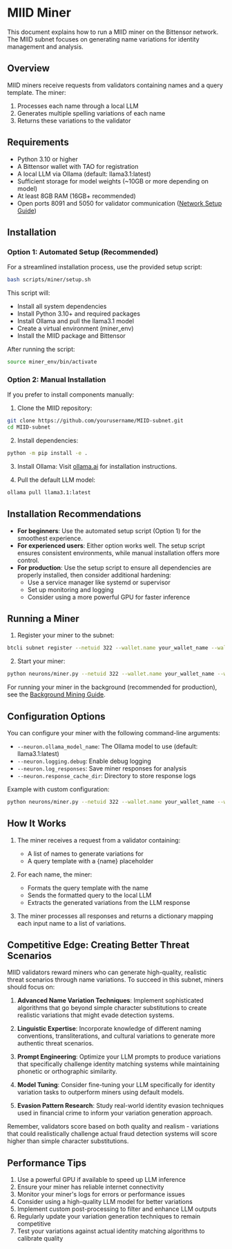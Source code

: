 # MIID Miner

This document explains how to run a MIID miner on the Bittensor network. The MIID subnet focuses on generating name variations for identity management and analysis.

## Overview

MIID miners receive requests from validators containing names and a query template. The miner:
1. Processes each name through a local LLM
2. Generates multiple spelling variations of each name
3. Returns these variations to the validator

## Requirements

- Python 3.10 or higher
- A Bittensor wallet with TAO for registration
- A local LLM via Ollama (default: llama3.1:latest)
- Sufficient storage for model weights (~10GB or more depending on model)
- At least 8GB RAM (16GB+ recommended)
- Open ports 8091 and 5050 for validator communication ([Network Setup Guide](network_setup.md))

## Installation

### Option 1: Automated Setup (Recommended)

For a streamlined installation process, use the provided setup script:

```bash
bash scripts/miner/setup.sh
```

This script will:
- Install all system dependencies
- Install Python 3.10+ and required packages
- Install Ollama and pull the llama3.1 model
- Create a virtual environment (miner_env)
- Install the MIID package and Bittensor

After running the script:
```bash
source miner_env/bin/activate
```

### Option 2: Manual Installation

If you prefer to install components manually:

1. Clone the MIID repository:
```bash
git clone https://github.com/yourusername/MIID-subnet.git
cd MIID-subnet
```

2. Install dependencies:
```bash
python -m pip install -e .
```

3. Install Ollama:
Visit [ollama.ai](https://ollama.ai) for installation instructions.

4. Pull the default LLM model:
```bash
ollama pull llama3.1:latest
```

## Installation Recommendations

- **For beginners**: Use the automated setup script (Option 1) for the smoothest experience.
- **For experienced users**: Either option works well. The setup script ensures consistent environments, while manual installation offers more control.
- **For production**: Use the setup script to ensure all dependencies are properly installed, then consider additional hardening:
  - Use a service manager like systemd or supervisor
  - Set up monitoring and logging
  - Consider using a more powerful GPU for faster inference

## Running a Miner

1. Register your miner to the subnet:
```bash
btcli subnet register --netuid 322 --wallet.name your_wallet_name --wallet.hotkey your_hotkey --subtensor.network test
```

2. Start your miner:
```bash
python neurons/miner.py --netuid 322 --wallet.name your_wallet_name --wallet.hotkey your_hotkey --subtensor.network test
```

For running your miner in the background (recommended for production), see the [Background Mining Guide](background_mining.md).

## Configuration Options

You can configure your miner with the following command-line arguments:

- `--neuron.ollama_model_name`: The Ollama model to use (default: llama3.1:latest)
- `--neuron.logging.debug`: Enable debug logging
- `--neuron.log_responses`: Save miner responses for analysis
- `--neuron.response_cache_dir`: Directory to store response logs

Example with custom configuration:
```bash
python neurons/miner.py --netuid 322 --wallet.name your_wallet_name --wallet.hotkey your_hotkey --subtensor.network test --neuron.ollama_model_name mistral:7b --neuron.logging.debug
```

## How It Works

1. The miner receives a request from a validator containing:
   - A list of names to generate variations for
   - A query template with a {name} placeholder

2. For each name, the miner:
   - Formats the query template with the name
   - Sends the formatted query to the local LLM
   - Extracts the generated variations from the LLM response

3. The miner processes all responses and returns a dictionary mapping each input name to a list of variations.


## Competitive Edge: Creating Better Threat Scenarios

MIID validators reward miners who can generate high-quality, realistic threat scenarios through name variations. To succeed in this subnet, miners should focus on:

1. **Advanced Name Variation Techniques**: Implement sophisticated algorithms that go beyond simple character substitutions to create realistic variations that might evade detection systems.

2. **Linguistic Expertise**: Incorporate knowledge of different naming conventions, transliterations, and cultural variations to generate more authentic threat scenarios.

3. **Prompt Engineering**: Optimize your LLM prompts to produce variations that specifically challenge identity matching systems while maintaining phonetic or orthographic similarity.

4. **Model Tuning**: Consider fine-tuning your LLM specifically for identity variation tasks to outperform miners using default models.

5. **Evasion Pattern Research**: Study real-world identity evasion techniques used in financial crime to inform your variation generation approach.

Remember, validators score based on both quality and realism - variations that could realistically challenge actual fraud detection systems will score higher than simple character substitutions.

## Performance Tips

1. Use a powerful GPU if available to speed up LLM inference
2. Ensure your miner has reliable internet connectivity
3. Monitor your miner's logs for errors or performance issues
4. Consider using a high-quality LLM model for better variations
5. Implement custom post-processing to filter and enhance LLM outputs
6. Regularly update your variation generation techniques to remain competitive
7. Test your variations against actual identity matching algorithms to calibrate quality
